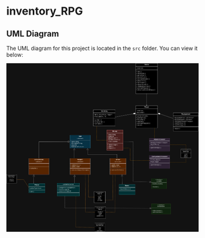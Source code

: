 ﻿# inventory_RPG


## UML Diagram

The UML diagram for this project is located in the `src` folder. You can view it below:

![UML Diagram](./src/inventory_RPG.drawio.png)
